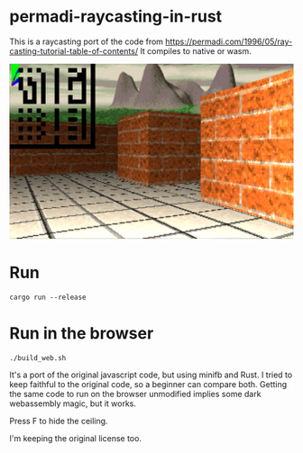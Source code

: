 # permadi-raycasting-in-rust
This is a raycasting port of the code from https://permadi.com/1996/05/ray-casting-tutorial-table-of-contents/
It compiles to native or wasm.

![Alt text](./screenshot.png?raw=true "Screenshot")

# Run

    cargo run --release

# Run in the browser

    ./build_web.sh


It's a port of the original javascript code, but using minifb and Rust.
I tried to keep faithful to the original code, so a beginner can compare both.
Getting the same code to run on the browser unmodified implies some dark
webassembly magic, but it works.

Press F to hide the ceiling.

I'm keeping the original license too.
